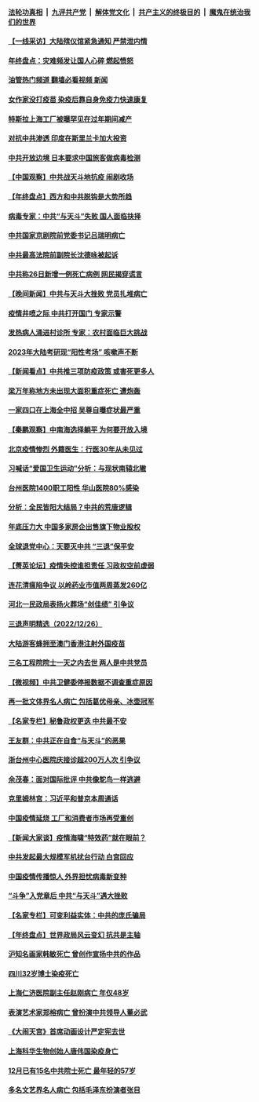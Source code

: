 ####  [法轮功真相](../../../../basic/blob/master/README.md?t=12280412) &nbsp;|&nbsp; [九评共产党](../../../../9ping.md/blob/master/README.md?t=12280412) &nbsp;|&nbsp; [解体党文化](../../../../jtdwh.md/blob/master/README.md?t=12280412)  &nbsp;|&nbsp; [共产主义的终极目的](../../../../gczydzjmd.md/blob/master/README.md?t=12280412) &nbsp;|&nbsp; [魔鬼在统治我们的世界](../../../../mgztzwmdsj.md/blob/master/README.md?t=12280412) 

#### [【一线采访】大陆殡仪馆紧急通知 严禁泄内情](../pages/nsc413/n13892639.md?t=12280412) 

#### [年终盘点：灾难频发让国人心碎 燃起愤怒](../pages/nsc413/n13887982.md?t=12280412) 

#### [油管热门频道 翻墙必看视频 新闻](http://129.146.143.75:81/youtube.html?12280412)

#### [女作家没打疫苗 染疫后靠自身免疫力快速康复](../pages/nsc413/n13892695.md?t=12280412) 

#### [特斯拉上海工厂被曝罕见在过年期间减产](../pages/nsc413/n13892995.md?t=12280412) 

#### [对抗中共渗透 印度在斯里兰卡加大投资](../pages/nsc413/n13892887.md?t=12280412) 

#### [中共开放边境 日本要求中国旅客做病毒检测](../pages/nsc413/n13892983.md?t=12280412) 

#### [【中国观察】中共战天斗地抗疫 闹剧收场](../pages/nsc413/n13892669.md?t=12280412) 

#### [【年终盘点】西方和中共脱钩是大势所趋](../pages/nsc413/n13887940.md?t=12280412) 

#### [病毒专家：中共“与天斗”失败 国人面临抉择](../pages/nsc413/n13892769.md?t=12280412) 

#### [中共国家京剧院前党委书记吕瑞明病亡](../pages/nsc413/n13892785.md?t=12280412) 

#### [中共最高法院前副院长沈德咏被起诉](../pages/nsc413/n13892729.md?t=12280412) 

#### [中共称26日新增一例死亡病例 网民揭穿谎言](../pages/nsc413/n13892655.md?t=12280412) 

#### [【晚间新闻】中共与天斗大挫败 党员扎堆病亡](../pages/nsc413/n13892700.md?t=12280412) 




#### [疫情井喷之际 中共打开国门 专家示警](../pages/nsc413/n13892502.md?t=12280412) 

#### [发热病人涌进村诊所 专家：农村面临巨大挑战](../pages/nsc413/n13892271.md?t=12280412) 

#### [2023年大陆考研现“阳性考场” 咳嗽声不断](../pages/nsc413/n13892457.md?t=12280412) 

#### [【新闻看点】中共推三项防疫政策 或害死更多人](../pages/nsc413/n13892336.md?t=12280412) 


#### [梁万年称地方未出现大面积重症死亡 遭炮轰](../pages/nsc413/n13892395.md?t=12280412) 

#### [一家四口在上海全中招 吴尊自曝症状最严重](../pages/nsc413/n13892321.md?t=12280412) 

#### [【秦鹏观察】中南海选择躺平 为何要开放入境](../pages/nsc413/n13890092.md?t=12280412) 

#### [北京疫情惨烈 外籍医生：行医30年从未见过](../pages/nsc413/n13892279.md?t=12280412) 

#### [习喊话“爱国卫生运动”分析：与现状南辕北辙](../pages/nsc413/n13892208.md?t=12280412) 

#### [台州医院1400职工阳性 华山医院80%感染](../pages/nsc413/n13892296.md?t=12280412) 

#### [分析：全民皆阳大结局？中共的荒唐逻辑](../pages/nsc413/n13891887.md?t=12280412) 

#### [年底压力大 中国多家房企出售旗下物业股权](../pages/nsc413/n13892216.md?t=12280412) 

#### [全球退党中心：天要灭中共 “三退”保平安](../pages/nsc413/n13892308.md?t=12280412) 

#### [【菁英论坛】疫情失控谁担责任 习政权空前虚弱](../pages/nsc413/n13892293.md?t=12280412) 

#### [连花清瘟陷争议 以岭药业市值两周蒸发260亿](../pages/nsc413/n13892219.md?t=12280412) 

#### [河北一民政局表扬火葬场“创佳绩” 引争议](../pages/nsc413/n13892283.md?t=12280412) 

#### [三退声明精选（2022/12/26）](../pages/nsc413/n13892294.md?t=12280412) 

#### [大陆游客蜂拥至澳门香港注射外国疫苗](../pages/nsc413/n13892276.md?t=12280412) 

#### [三名工程院院士一天之内去世 两人是中共党员](../pages/nsc413/n13892031.md?t=12280412) 

#### [【微视频】中共卫健委停报数据不调查重症原因](../pages/nsc413/n13892191.md?t=12280412) 

#### [再一批文体界名人病亡 包括葛优母亲、冰壶冠军](../pages/nsc413/n13892217.md?t=12280412) 

#### [【名家专栏】秘鲁政权更迭 中共最不安](../pages/nsc413/n13892102.md?t=12280412) 

#### [王友群：中共正在自食“与天斗”的恶果](../pages/nsc413/n13892262.md?t=12280412) 

#### [浙台州中心医院庆接诊超200万人次 引争议](../pages/nsc413/n13892221.md?t=12280412) 

#### [余茂春：面对国际批评 中共像鸵鸟一样逃避](../pages/nsc413/n13892250.md?t=12280412) 

#### [克里姆林宫：习近平和普京本周通话](../pages/nsc413/n13892138.md?t=12280412) 

#### [中国疫情延烧 工厂和消费者市场再受重创](../pages/nsc413/n13892223.md?t=12280412) 

#### [【新闻大家谈】疫情海啸“特效药”就在眼前？](../pages/nsc413/n13892157.md?t=12280412) 

#### [中共发起最大规模军机扰台行动 白宫回应](../pages/nsc413/n13892220.md?t=12280412) 

#### [中国疫情传播惊人 外界担忧病毒新变种](../pages/nsc413/n13892265.md?t=12280412) 

#### [“斗争”入党章后 中共“与天斗”遇大挫败](../pages/nsc413/n13892032.md?t=12280412) 

#### [【名家专栏】可变利益实体：中共的庞氏骗局](../pages/nsc413/n13891659.md?t=12280412) 

#### [【年终盘点】世界政局风云变幻 抗共是主轴](../pages/nsc413/n13885726.md?t=12280412) 

#### [沪知名画家韩敏死亡 曾创作宣扬中共的作品](../pages/nsc413/n13891963.md?t=12280412) 

#### [四川32岁博士染疫死亡](../pages/nsc413/n13892030.md?t=12280412) 


#### [上海仁济医院副主任赵刚病亡 年仅48岁](../pages/nsc413/n13891999.md?t=12280412) 


#### [表演艺术家郑榕病亡 曾扮演中共领导人董必武](../pages/nsc413/n13892004.md?t=12280412) 

#### [《大闹天宫》首席动画设计严定宪去世](../pages/nsc413/n13891953.md?t=12280412) 

#### [上海科华生物创始人唐伟国染疫身亡](../pages/nsc413/n13891950.md?t=12280412) 

#### [12月已有15名中共院士死亡 最年轻的57岁](../pages/nsc413/n13891855.md?t=12280412) 

#### [多名文艺界名人病亡 包括毛泽东扮演者张目](../pages/nsc413/n13891919.md?t=12280412) 

<img src='http://gfw-breaker.win/goodnews/indexes/nsc413.md' width='0px' height='0px'/>
